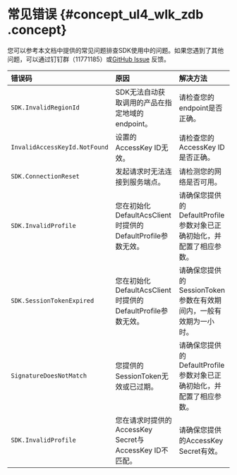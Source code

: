 # 常见错误 {#concept_ul4_wlk_zdb .concept}

您可以参考本文档中提供的常见问题排查SDK使用中的问题。如果您遇到了其他问题，可以通过钉钉群（11771185）或[GitHub Issue](https://github.com/aliyun/aliyun-openapi-java-sdk/issues) 反馈。

|错误码|原因|解决方法|
|:--|:-|:---|
|`SDK.InvalidRegionId`|SDK无法自动获取调用的产品在指定地域的endpoint。|请检查您的endpoint是否正确。|
|`InvalidAccessKeyId.NotFound`|设置的AccessKey ID无效。|请检查您的AccessKey ID是否正确。|
|`SDK.ConnectionReset`|发起请求时无法连接到服务端点。|请检测您的网络是否可用。|
|`SDK.InvalidProfile`|您在初始化DefaultAcsClient时提供的DefaultProfile参数无效。|请确保您提供的DefaultProfile参数对象已正确初始化，并配置了相应参数。|
|`SDK.SessionTokenExpired`|您在初始化DefaultAcsClient时提供的DefaultProfile参数无效。|请确保您提供的SessionToken参数在有效期间内，一般有效期为一小时。|
|`SignatureDoesNotMatch`|您提供的SessionToken无效或已过期。|请确保您提供的DefaultProfile参数对象已正确初始化，并配置了相应参数。|
|`SDK.InvalidProfile`|您在请求时提供的AccessKey Secret与AccessKey ID不匹配。|请确保您提供的AccessKey Secret有效。|

